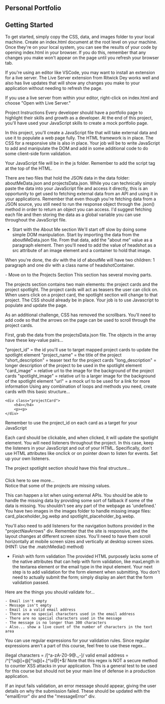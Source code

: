 ## Personal Portfolio

## Getting Started

To get started, simply copy the CSS, data, and images folder to your local machine. Create an index.html document at the root level on your machine. Once they're on your local system, you can see the results of your code by opening index.html in your browser. If you do this, remember that any changes you make won't appear on the page until you refresh your browser tab.

If you're using an editor like VSCode, you may want to install an extension for a live server. The Live Server extension from Ritwick Dey works well and also has live updates that will show any changes you make to your application without needing to refresh the page.

If you use a live server from within your editor, right-click on index.html and choose "Open with Live Server."

Project Instructions
Every developer should have a portfolio page to highlight their skills and growth as a developer. At the end of this project, you'll have used your JavaScript skills to create a mock portfolio page.

In this project, you'll create a JavaScript file that will take external data and use it to populate a web page fully. The HTML framework is in place. The CSS for a responsive site is also in place. Your job will be to write JavaScript to add and manipulate the DOM and add in some additional code to do some client-side form validation.

Your JavaScript file will be in the js folder. Remember to add the script tag at the top of the HTML.

There are two files that hold the JSON data in the data folder: aboutMeData.json and projectsData.json. While you can technically simply paste the data into your JavaScript file and access it directly, this is an opportunity to get used to fetching external data from an API and using it in your applications. Remember that even though you're fetching data from a JSON source, you still need to run the response object through the .json() method in order to return an object you can access. I'd suggest fetching each file and then storing the data as a global variable you can use throughout the JavaScript file.

- Start with the About Me section
We'll start off slow by doing some simple DOM manipulation. Start by importing the data from the aboutMeData.json file. From that data, add the "about me" value as a paragraph element. Then you'll need to add the value of headshot as a src attribute of an image element and a container to hold that image.

When you're done, the div with the id of aboutMe will have two children: 1 paragraph and one div with a class name of headshotContainer.

<div id="aboutMe">
    <p></p>
    <div class="headshotContainer"></div>
</div>
- Move on to the Projects Section
This section has several moving parts.

The projects section contains two main elements: the project cards and the project spotlight. The project cards will act as teasers the user can click on. When users click on a project card, the spotlight section will change to that project. The CSS should already be in place. Your job is to use Javascript to populate and update the page.

As an additional challenge, CSS has removed the scrollbars. You'll need to add code so that the arrows on the page can be used to scroll through the project cards.

First, grab the data from the projectsData.json file. The objects in the array have these key-value pairs...

"project_id" = the id you'll use to target mapped project cards to update the spotlight element
"project_name" = the title of the project
"short_description" = teaser text for the project cards
"long_description" = longer description of the project to be used in the spotlight element
"card_image" = relative url to the image for the background of the project cards
"spotlight_image" = relative url to a larger image for the background of the spotlight element
"url" = a mock url to be used for a link for more information
Using any combination of loops and methods you need, create cards with this basic structure...

    <div class="projectCard">
        <h4></h4>
        <p><p>
    </div>
Remember to use the project_id on each card as a target for your JavaScript

Each card should be clickable, and when clicked, it will update the spotlight element. You will need listeners throughout the project. In this case, keep the listeners in your JavaScript and out of your HTML. Specifically, don't use HTML attributes like onclick or on pointer down to listen for events. Set up your own listeners.

The project spotlight section should have this final structure...

<div id="projectSpotlight">
    <h3 id="spotlightTitles"></h3>
    <p></p>
    <a>Click here to see more...</a>
</div>
Notice that some of the projects are missing values.

This can happen a lot when using external APIs. You should be able to handle the missing data by providing some sort of fallback if some of the data is missing. You shouldn't see any part of the webpage as 'undefined.' You have two images in the images folder to handle missing image files: card_placeholder_bg.webp and spotlight_placeholder_bg.webp.

You'll also need to add listeners for the navigation buttons provided in the "projectNavArrows" div. Remember that the site is responsive, and the layout changes at different screen sizes. You'll need to have them scroll horizontally at mobile screen sizes and vertically at desktop screen sizes. (HINT: Use the .matchMedia() method)

- Finish with form validation
The provided HTML purposely lacks some of the native attributes that can help with form validation, like maxLength in the textarea element or the email type in the input element. Your next step is to add validation for the form element when submitting. You don't need to actually submit the form; simply display an alert that the form validation passed.

Here are the things you should validate for...

    - Email isn't empty
    - Message isn't empty
    - Email is a valid email address
    - There are no special characters used in the email address
    - There are no special characters used in the message
    - The message is no longer than 300 characters
    - Also... show a live count of the number of characters in the text area
You can use regular expressions for your validation rules. Since regular expressions aren't a part of this course, feel free to use these regex...

illegal characters  = /[^a-zA-Z0-9@._-]/
valid email address = /^[^\s@]+@[^\s@]+\.[^\s@]+$/
Note that this regex is NOT a secure method to counter XSS attacks in your application. This is a general test to be used for this course but should not be your main line of defense in a production application.

If an input fails validation, an error message should appear, giving the user details on why the submission failed. These should be updated with the "emailError" div and the "messageError" div.
